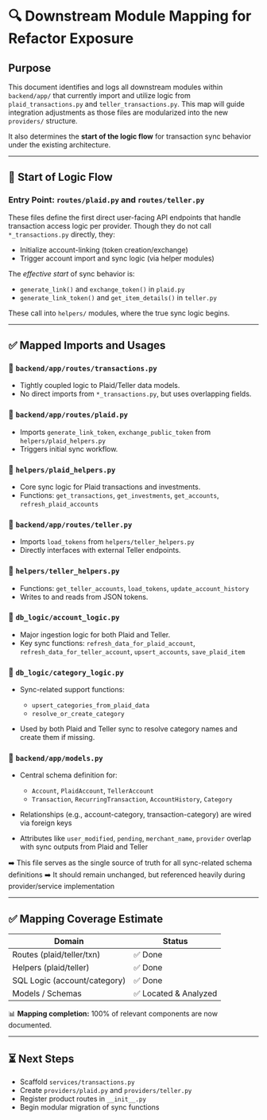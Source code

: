 # 🔍 Downstream Module Mapping for Refactor Exposure

## Purpose

This document identifies and logs all downstream modules within `backend/app/` that currently import and utilize logic from `plaid_transactions.py` and `teller_transactions.py`. This map will guide integration adjustments as those files are modularized into the new `providers/` structure.

It also determines the **start of the logic flow** for transaction sync behavior under the existing architecture.

---

## 🎯 Start of Logic Flow

### Entry Point: `routes/plaid.py` and `routes/teller.py`

These files define the first direct user-facing API endpoints that handle transaction access logic per provider. Though they do not call `*_transactions.py` directly, they:

- Initialize account-linking (token creation/exchange)
- Trigger account import and sync logic (via helper modules)

The _effective start_ of sync behavior is:

- `generate_link()` and `exchange_token()` in `plaid.py`
- `generate_link_token()` and `get_item_details()` in `teller.py`

These call into `helpers/` modules, where the true sync logic begins.

---

## ✅ Mapped Imports and Usages

### 📄 `backend/app/routes/transactions.py`

- Tightly coupled logic to Plaid/Teller data models.
- No direct imports from `*_transactions.py`, but uses overlapping fields.

### 📄 `backend/app/routes/plaid.py`

- Imports `generate_link_token`, `exchange_public_token` from `helpers/plaid_helpers.py`
- Triggers initial sync workflow.

### 📁 `helpers/plaid_helpers.py`

- Core sync logic for Plaid transactions and investments.
- Functions: `get_transactions`, `get_investments`, `get_accounts`, `refresh_plaid_accounts`

### 📄 `backend/app/routes/teller.py`

- Imports `load_tokens` from `helpers/teller_helpers.py`
- Directly interfaces with external Teller endpoints.

### 📁 `helpers/teller_helpers.py`

- Functions: `get_teller_accounts`, `load_tokens`, `update_account_history`
- Writes to and reads from JSON tokens.

### 📁 `db_logic/account_logic.py`

- Major ingestion logic for both Plaid and Teller.
- Key sync functions: `refresh_data_for_plaid_account`, `refresh_data_for_teller_account`, `upsert_accounts`, `save_plaid_item`

### 📁 `db_logic/category_logic.py`

- Sync-related support functions:

  - `upsert_categories_from_plaid_data`
  - `resolve_or_create_category`

- Used by both Plaid and Teller sync to resolve category names and create them if missing.

### 📄 `backend/app/models.py`

- Central schema definition for:

  - `Account`, `PlaidAccount`, `TellerAccount`
  - `Transaction`, `RecurringTransaction`, `AccountHistory`, `Category`

- Relationships (e.g., account-category, transaction-category) are wired via foreign keys
- Attributes like `user_modified`, `pending`, `merchant_name`, `provider` overlap with sync outputs from Plaid and Teller

➡️ This file serves as the single source of truth for all sync-related schema definitions
➡️ It should remain unchanged, but referenced heavily during provider/service implementation

---

## ✅ Mapping Coverage Estimate

| Domain                       | Status                |
| ---------------------------- | --------------------- |
| Routes (plaid/teller/txn)    | ✅ Done               |
| Helpers (plaid/teller)       | ✅ Done               |
| SQL Logic (account/category) | ✅ Done               |
| Models / Schemas             | ✅ Located & Analyzed |

📊 **Mapping completion:** 100% of relevant components are now documented.

---

## ⏳ Next Steps

- Scaffold `services/transactions.py`
- Create `providers/plaid.py` and `providers/teller.py`
- Register product routes in `__init__.py`
- Begin modular migration of sync functions
